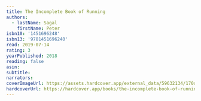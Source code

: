 ```yaml
---
title: The Incomplete Book of Running
authors:
  - lastName: Sagal
    firstName: Peter
isbn10: '1451696248'
isbn13: '9781451696240'
read: 2019-07-14
rating: 3
yearPublished: 2018
reading: false
asin:
subtitle:
narrators:
coverImageUrl: https://assets.hardcover.app/external_data/59632134/170d7ab021810793614f0dcbf85986de456c76b8.jpeg
hardcoverUrl: https://hardcover.app/books/the-incomplete-book-of-running/editions/30562977
---
```

